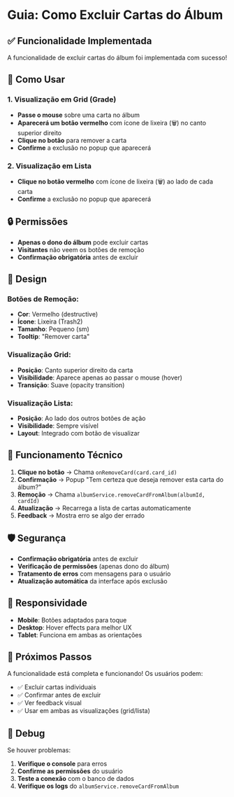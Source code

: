 # Guia: Como Excluir Cartas do Álbum

## ✅ Funcionalidade Implementada

A funcionalidade de excluir cartas do álbum foi implementada com sucesso!

## 🎯 Como Usar

### 1. **Visualização em Grid (Grade)**
- **Passe o mouse** sobre uma carta no álbum
- **Aparecerá um botão vermelho** com ícone de lixeira (🗑️) no canto superior direito
- **Clique no botão** para remover a carta
- **Confirme** a exclusão no popup que aparecerá

### 2. **Visualização em Lista**
- **Clique no botão vermelho** com ícone de lixeira (🗑️) ao lado de cada carta
- **Confirme** a exclusão no popup que aparecerá

## 🔒 Permissões

- **Apenas o dono do álbum** pode excluir cartas
- **Visitantes** não veem os botões de remoção
- **Confirmação obrigatória** antes de excluir

## 🎨 Design

### Botões de Remoção:
- **Cor**: Vermelho (destructive)
- **Ícone**: Lixeira (Trash2)
- **Tamanho**: Pequeno (sm)
- **Tooltip**: "Remover carta"

### Visualização Grid:
- **Posição**: Canto superior direito da carta
- **Visibilidade**: Aparece apenas ao passar o mouse (hover)
- **Transição**: Suave (opacity transition)

### Visualização Lista:
- **Posição**: Ao lado dos outros botões de ação
- **Visibilidade**: Sempre visível
- **Layout**: Integrado com botão de visualizar

## 🔄 Funcionamento Técnico

1. **Clique no botão** → Chama `onRemoveCard(card.card_id)`
2. **Confirmação** → Popup "Tem certeza que deseja remover esta carta do álbum?"
3. **Remoção** → Chama `albumService.removeCardFromAlbum(albumId, cardId)`
4. **Atualização** → Recarrega a lista de cartas automaticamente
5. **Feedback** → Mostra erro se algo der errado

## 🛡️ Segurança

- **Confirmação obrigatória** antes de excluir
- **Verificação de permissões** (apenas dono do álbum)
- **Tratamento de erros** com mensagens para o usuário
- **Atualização automática** da interface após exclusão

## 📱 Responsividade

- **Mobile**: Botões adaptados para toque
- **Desktop**: Hover effects para melhor UX
- **Tablet**: Funciona em ambas as orientações

## 🎯 Próximos Passos

A funcionalidade está completa e funcionando! Os usuários podem:
- ✅ Excluir cartas individuais
- ✅ Confirmar antes de excluir
- ✅ Ver feedback visual
- ✅ Usar em ambas as visualizações (grid/lista)

## 🐛 Debug

Se houver problemas:
1. **Verifique o console** para erros
2. **Confirme as permissões** do usuário
3. **Teste a conexão** com o banco de dados
4. **Verifique os logs** do `albumService.removeCardFromAlbum`
